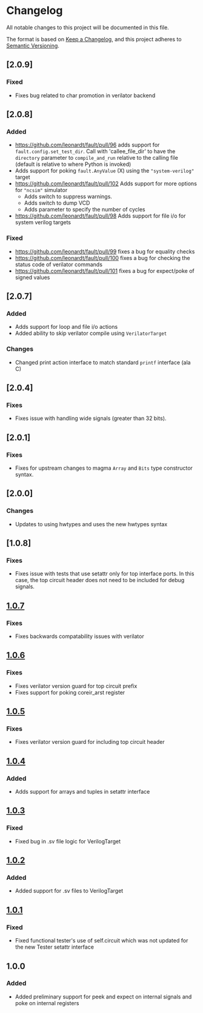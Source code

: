 # Changelog
All notable changes to this project will be documented in this file.

The format is based on [Keep a Changelog](https://keepachangelog.com/en/1.0.0/),
and this project adheres to [Semantic Versioning](https://semver.org/spec/v2.0.0.html).

## [2.0.9]
### Fixed
- Fixes bug related to char promotion in verilator backend

## [2.0.8]
### Added
- https://github.com/leonardt/fault/pull/96 adds support for
  `fault.config.set_test_dir`. Call with 'callee_file_dir' to have the
  `directory` parameter to `compile_and_run` relative to the calling file
  (default is relative to where Python is invoked)
- Adds support for poking `fault.AnyValue` (X) using the `"system-verilog"`
  target
- https://github.com/leonardt/fault/pull/102 Adds support for more options for
  `"ncsim"` simulator
    - Adds switch to suppress warnings.
    - Adds switch to dump VCD
    - Adds parameter to specify the number of cycles
- https://github.com/leonardt/fault/pull/98 Adds support for file i/o for
  system verilog targets

### Fixed
- https://github.com/leonardt/fault/pull/99 fixes a bug for equality checks
- https://github.com/leonardt/fault/pull/100 fixes a bug for checking the
  status code of verilator commands
- https://github.com/leonardt/fault/pull/101 fixes a bug for expect/poke of
  signed values

## [2.0.7]
### Added
- Adds support for loop and file i/o actions
- Added ability to skip verilator compile using `VerilatorTarget`

### Changes
- Changed print action interface to match standard `printf` interface (ala C)


## [2.0.4]
### Fixes
- Fixes issue with handling wide signals (greater than 32 bits).

## [2.0.1]
### Fixes
- Fixes for upstream changes to magma `Array` and `Bits` type constructor
  syntax.

## [2.0.0]
### Changes
- Updates to using hwtypes and uses the new hwtypes syntax

## [1.0.8]
### Fixes
- Fixes issue with tests that use setattr only for top interface ports. In this
  case, the top circuit header does not need to be included for debug signals.

## [1.0.7]
### Fixes
- Fixes backwards compatability issues with verilator

## [1.0.6]
### Fixes
- Fixes verilator version guard for top circuit prefix
- Fixes support for poking coreir_arst register

## [1.0.5]
### Fixes
- Fixes verilator version guard for including top circuit header

## [1.0.4]
### Added
- Adds support for arrays and tuples in setattr interface

## [1.0.3]
### Fixed
- Fixed bug in .sv file logic for VerilogTarget

## [1.0.2]
### Added
- Added support for .sv files to VerilogTarget

## [1.0.1]
### Fixed
- Fixed functional tester's use of self.circuit which was not updated for the
  new Tester setattr interface

## 1.0.0
### Added
- Added preliminary support for peek and expect on internal signals and poke on
  internal registers

[Unreleased]: https://github.com/leonardt/fault/compare/v1.0.8...HEAD
[1.0.7]: https://github.com/leonardt/fault/compare/v1.0.7...v1.0.8
[1.0.7]: https://github.com/leonardt/fault/compare/v1.0.6...v1.0.7
[1.0.6]: https://github.com/leonardt/fault/compare/v1.0.5...v1.0.6
[1.0.5]: https://github.com/leonardt/fault/compare/v1.0.4...v1.0.5
[1.0.4]: https://github.com/leonardt/fault/compare/v1.0.3...v1.0.4
[1.0.3]: https://github.com/leonardt/fault/compare/v1.0.2...v1.0.3
[1.0.2]: https://github.com/leonardt/fault/compare/v1.0.1...v1.0.2
[1.0.1]: https://github.com/leonardt/fault/compare/v1.0.0...v1.0.1
